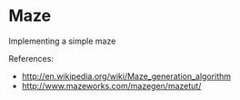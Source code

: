 Maze
====

Implementing a simple maze

References:
* http://en.wikipedia.org/wiki/Maze_generation_algorithm
* http://www.mazeworks.com/mazegen/mazetut/
